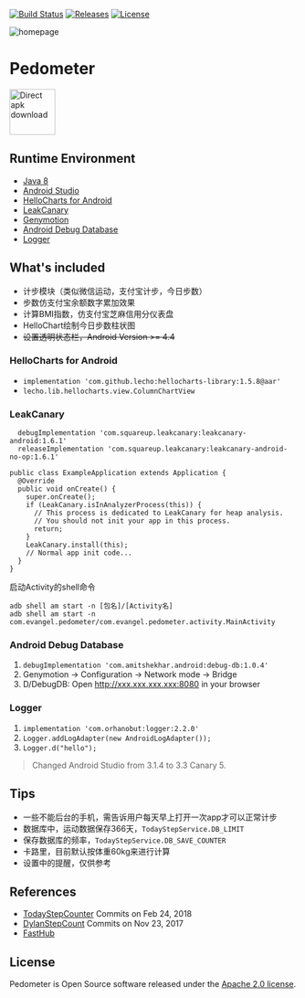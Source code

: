 [![Build Status](https://travis-ci.org/T5750/pedometer.svg?branch=master)](https://travis-ci.org/T5750/pedometer)
[![Releases](https://img.shields.io/github/release/T5750/pedometer.svg)](https://github.com/T5750/pedometer/releases/latest)
[![License](https://img.shields.io/badge/license-Apache-blue.svg)](https://github.com/T5750/pedometer/blob/master/LICENSE.txt)

![homepage](http://www.wailian.work/images/2018/08/22/homepage.gif)

# Pedometer
[<img src="http://www.wailian.work/images/2018/08/23/direct-apk-download.png" alt="Direct apk download" height="80">](https://github.com/T5750/pedometer/releases/latest)

## Runtime Environment
- [Java 8](http://www.oracle.com/technetwork/java/javase/downloads/jdk8-downloads-2133151.html)
- [Android Studio](http://www.androiddevtools.cn/#android-studio)
- [HelloCharts for Android](https://github.com/lecho/hellocharts-android)
- [LeakCanary](https://github.com/square/leakcanary)
- [Genymotion](https://www.genymotion.com/download/)
- [Android Debug Database](https://github.com/amitshekhariitbhu/Android-Debug-Database)
- [Logger](https://github.com/orhanobut/logger)

## What's included
- 计步模块（类似微信运动，支付宝计步，今日步数）
- 步数仿支付宝余额数字累加效果
- 计算BMI指数，仿支付宝芝麻信用分仪表盘
- HelloChart绘制今日步数柱状图
- ~~设置透明状态栏，Android Version >= 4.4~~

### HelloCharts for Android
- ```implementation 'com.github.lecho:hellocharts-library:1.5.8@aar'```
- ```lecho.lib.hellocharts.view.ColumnChartView```

### LeakCanary
```
  debugImplementation 'com.squareup.leakcanary:leakcanary-android:1.6.1'
  releaseImplementation 'com.squareup.leakcanary:leakcanary-android-no-op:1.6.1'
```

```
public class ExampleApplication extends Application {
  @Override 
  public void onCreate() {
    super.onCreate();
    if (LeakCanary.isInAnalyzerProcess(this)) {
      // This process is dedicated to LeakCanary for heap analysis.
      // You should not init your app in this process.
      return;
    }
    LeakCanary.install(this);
    // Normal app init code...
  }
}
```
启动Activity的shell命令
```
adb shell am start -n [包名]/[Activity名]
adb shell am start -n com.evangel.pedometer/com.evangel.pedometer.activity.MainActivity
```

### Android Debug Database
1. ```debugImplementation 'com.amitshekhar.android:debug-db:1.0.4'```
1. Genymotion -> Configuration -> Network mode -> Bridge
1. D/DebugDB: Open http://xxx.xxx.xxx.xxx:8080 in your browser

### Logger
1. ```implementation 'com.orhanobut:logger:2.2.0'```
1. ```Logger.addLogAdapter(new AndroidLogAdapter());```
1. ```Logger.d("hello");```

> Changed Android Studio from 3.1.4 to 3.3 Canary 5.

## Tips
- 一些不能后台的手机，需告诉用户每天早上打开一次app才可以正常计步
- 数据库中，运动数据保存366天，`TodayStepService.DB_LIMIT`
- 保存数据库的频率，`TodayStepService.DB_SAVE_COUNTER`
- 卡路里，目前默认按体重60kg来进行计算
- 设置中的提醒，仅供参考

## References
- [TodayStepCounter](https://github.com/jiahongfei/TodayStepCounter) Commits on Feb 24, 2018
- [DylanStepCount](https://github.com/linglongxin24/DylanStepCount) Commits on Nov 23, 2017
- [FastHub](https://github.com/k0shk0sh/FastHub)

## License
Pedometer is Open Source software released under the [Apache 2.0 license](http://www.apache.org/licenses/LICENSE-2.0.html).